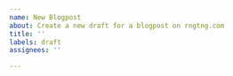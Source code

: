 ```yaml
---
name: New Blogpost
about: Create a new draft for a blogpost on rngtng.com
title: ''
labels: draft
assignees: ''

---
```

